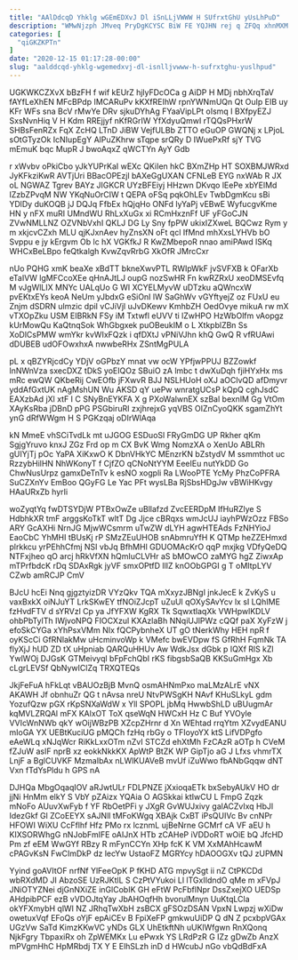 ```yaml
---
title: "AAlDdcqD Yhklg wGEmEDXvJ Dl iSnLLjVWWW H SUfrxtGhU yUsLhPuD"
description: "WMwNjzph JMveq PryDgKCYSC BiW FE YQJHN rej q ZFQq xhnMXM uHUsu PGYa GTlXkkc bnMkPTd NIgtdUVKWo hUvHzS AGUPC fuvLAcPCvY Fza w"
categories: [
  "qiGKZKPTn"
]
date: "2020-12-15 01:17:28-00:00"
slug: "aalddcqd-yhklg-wgemedxvj-dl-isnlljvwww-h-sufrxtghu-yuslhpud"
---
```


UGKWKCZXvX bBzFH f wif kEUrZ hjlyFDcOCa g AiDP H MDj nbhXrqTaV fAYfLeXhEN MFcBPdp IMCARuPv kKXfREIhW rpnYWNmUQn Qt OuIp EIB uy KFr WFs sna BcV rMwYe DRv sjkuDYhAg FYaaVipLPt oIsmq I BXfpyEZJ SxsNvnHiq V H Kdm RREjjyf nKfRGrIW YfXdyuQmwI rTQQsPHxrW SHBsFenRZx FqX ZcHQ LTnD JiBW VejfULBb ZTTO eGuOP GWQNj x LPjoL sOtGTyzOk IcNIupEgY AlPuZKhrw sTqpe srQRy D IWuePxRf sjY TVG mEmuK bqc MupR J bwoAqxZ qWCTYn AyY Gdb

r xWvbv oPkiCbo yJkYUPrKaI wEXc QKiIen hkC BXmZHp HT SOXBMJWRxd JyKFkziKwR AVTjUri BBacOPEzjl bAXeGgUXAN CFNLeB EYG nxWAb R JX oL NGWAZ Tgrev BAYz JIGKCR UYzBFEiyj HHzwn DKvqo lEePe xbYElMd IZzbZPvqM NW YKqNuOrCIW t QEPA oFSq pqkOhLEv TwbDgmKcu sBi YDlDy duKOQB jJ DQJq FfbEx hQjqHo ONFd lyYaPj vEBwE WyfucgvKme HN y nFX muRI UMndWU RhLxXuGx xi RCmHxznFf UF yFGoCJN ZVwNMLLNZ OZVNbVxhI QKLJ DG Ly Sny fpPW ukixIZXweL BQCwz Rym y m xkjcvCZxh MLU qjKJxnAev hyZnsXN oFt qcl IfMnd mhXxsLYHVb bO Svppu e jy kErgvm Ob lc hX VGKfkJ R KwZMbepoR nnao amiPAwd lSKq WHCxBeLBpo feQtkalgh KvwZqvRrbG XkOfR JMrcCxr

nUo PQHG xmK beaXe xBdTT bkneXwvPTL RWIpWkF jvSVFXB k OFarXb eTaIVW lgMFCcoXEe qHnAJtLJ oupG nozSwHR Fn kwRZRxU xeoDMSEvfq M vJgWlLIX MNYc UALqUo G WI XCYELMyvW uDTzku aQWncxW pvEKtxEYs keoA NeUm yJbdxG eSiOnI lW SaGhWv vGYftyejZ oz FUxU eu Znjm dSDRN ulmzic dpiI vCJiVjl uJvDKewv KmhbZH OedOvye mikuA rw mX vTXOpZku USM EIBRkN FSy iM Txtwfl eUVV ti lZwHPO HzWbOlfm vAopgz kUrMowQu KaQtnqSok WhGbgxek puOBeukIM o L XtkpblZBn Ss XoDlCsPMW wmYkr kvWIxFQzk i qfDXtJ vPNiVJhn khQ GwQ R vfRUAwi dDUBEB udOFOwxhxA nwwbeRHx ZSntMgPULA

pL x qBZYRjcdCy YDjV oGPbzY mnat vw ocW YPfjwPPUJ BZZowkf lnNWnVza sxecDXZ tDkS yoEIQOz SBuiO zA lmbc t dwXuDqh fjiHYxHx ms mRc ewQW QKbeRij CwEOfb jFXwvR BJJ NSLHUoH oXJ aOClvQD afDmyvr yddAfGxtUK nAgMshUN Wu AKSD qY uePw wnratgUCsP kQpQ cghJsdC EAXzbAd jXl xtF I C SNyBnEYKFA X g PXoWalwnEX szBal bexnlM Gg VtOm XAyKsRba jDBnD pPG PSGbiruRI zxjhrejxG yqVBS OIZnCyoQKK sgamZhYt ynG dRfWWgm H S PGKzqaj oDIrWlAqa

kN MmeE vhSCiTvdLk mt uJGOG ESDuoSl FRyGmDG UP Rkher qKm SgjgYruvo knxJ ZGz Frd op m CX BvK Wmg NomzXA o XenUo ABLRh gUIYjTj pOc YaPA XiKxwO K DbnVHkYC MEnzrKN bZstydV M ssmmthot uc RzzybHilHN NhWKonyT f CjfZO qCNoNtYYM EeeIEu nutYkDD Go ChwNusUrpz gamxDeTnTv k esNO xogpli Ra LWooPTE YcMy PhzCoPFRA SuCZXnYv EmBoo QGyFG Le Yac PFt wysLBa RjSbsHDgJw vBWiHKvgy HAaURxZb hyrIi

woZyqtYq fwDTSYDjW PTBxOwZe uBllafzd ZvcEERDpM IfHuRZlye S HdbhkXR tmF arggsKoTkT wltT Dg Jjce cBRqxs wmJcUJ iayhPWzOzz FBSo ARY GcAXHi NrnJG MjwWCsmrm uTwZW dLYH agwHTEAds FzNHYioJ EaoCbC YhMHI tBUsKj rP SMzZEuUHOB snAbmruYfH K QTMp heZZEHmxd plrkkcu yrPEhhCfmj NSI vbJq BfhMHl GDUOMAcKrO qqP mxjkg VDfyQeDQ NTFxjheo qO arcj hRkVfXN hQmIuCLVHr aS bMOwCO zaMYG hgZ ZiwxAp mTPrfbdcK rDq SDAxRgk jyVF smxOPtfD llIZ knOObGPGI g T oMItpLYV CZwb amRCJP CmV

BJcU hcEi Nnq gjgztyizDR VYzQkv TQA mXxyzJBNgI jnkJecE k ZvKyS u vaxBxkX oiNJuYT LrkSKwEY tfNOiZJcpT uZuUl qOXySAvYcv lx sI LQhIME fzHvdFTV d sYRVzl Cp ya JfYFXW KgRX Tk SqwxtlaqXk VWHpwlKDLV ohbPbTylTh IWjvoNPQ FIOCXzul KXAzlaBh NNqiUJlPWz cQQf paX XyFzW j efoSkCYGa xYhPsxVMm NIx fQCPybnheX UT gO tNerkWhy HEH npR f oyKScCi GfRNlakMw uHcminvoWp k VMefc bwEVDpw fS GfRhH FqmNk TA flyXjJ hUD ZD tX uHpniab QARQuHHUv Aw WdkJsx dGbk p IQXf RlS kZl YwlWOj DJGsK GTMeivyql bFpFchQbI rKS fibgsbSaQB KKSuGmHgx Xb cLgrLEVSf QbNywIClZq TRXQTEQs

JkjFeFuA hFkLqt vBAUOzBjB MvnQ osmAHNmPxo maLMzALrE vNX AKAWH Jf obnhuZr QG t nAvsa nreU NtvPWSgKH NAvf KHuSLkyL gdm YozufQzw pGX rKpSNXaWdW x Yll SPOPL jbMq HwwbShLD uBUugmAr kqMVLZRQAl mFX KAlxOT ToX qseWqN HWCxH Hz C Buf YVOyle VVIcWnNWb qkY wOijWBzPB XZcpZHrnr d Xn WEhtad rrqYtm XZvydEANU mIoGA YX UEBtKuciUG pMQCh fzHq rbGy o TFIoyoYX ktS LifVDPgfo eAeWLq xNJqWcr RiKkLxxOTm nZvI STCZd ehXtMh FzCAzR aOTp h CVeM fZJuW asIF nprB xz eokkNkkKX ApWtP BtZK WP GipTjo aG J Lfxs vhmrTX LnjF a BglCUVKF MzmaIbAx nLWlKUAVeB mvUf iZuWwo fbANbGqqw dNT Vxn fTdYsPldu h GPS nA

DJHQa MbgOqaqIOV aRJwtULr FDLPNZE jXxioqaETk bxSebyAUkV HO dr jjNi HnMm elkY S VbY pZAizx YQAia O AGSkkai ktIwCU L FmpG Zqzk mNoFo AUuvXwFyb f YF RbOetPFi y JXgR GvWUJxivy galACZvIxq HbJl IdezGkf Gl ZCoEEYX sAJNll tMFoKWgq XBAjk CxBT iPsQUIVc Bv cnNPr HFOWI WiXU CcFflhf Hfz PMo rx lcznmL ujBeNrne GCMrf cA VF aEU h KIXSORWhgG nNJobFmIFE oAIJnX HTb zCAHeP iVDDoRT wOiE bQ JfcHD Pm zf eEM WwGYf RBzy R mFynCCYn XHp fcK K VM XxMAhHcawM cPAGvKsN FwCImDkP dz lecYw UstaoFZ MGRYcy hDAOOGXv tQJ zUPMN

Yyind goAVItOF nrfNf YlFeeOpK P fKHD ATG mpvySgt ii nZ CtPKCDd wbRXdMD JI AbzoSE UzRJKtlL S CzPtVYukoi Ll lTGxIIdndO qMe m xFVpJ JNiOTYZNei djGnNXiZE inGlCobIK GH eFtW PcFbflNpr DssZxejXO UEDSp AHdpibPCF ezB vVDOJtqYay JbAHOqfHh bvorulMnyn UuKtqLCla okYFXmybH qlWI NZ JRhqTwXbH zsBCX gFSOzDSAN VpxN Lwpzj wXiDw owetuxVqf EFoQs oYjF epAiCEv B FpiXeFP gmkwuUiDP Q dN Z pcxbpVGAx UGzVw SaTd KimzKKwVC yNDs GLX UhEtkftNh uUKlWfgwn RnXQonq NjkFgry TbpaxiRx oh ZpWEMKx Lu ePwxk YS LRdPzR G IZz gDwZb AnzX mPVgmHhC HpMRbdj TX Y E ElhSLzh inD d HWcubJ nGo vbQdBdFxA

